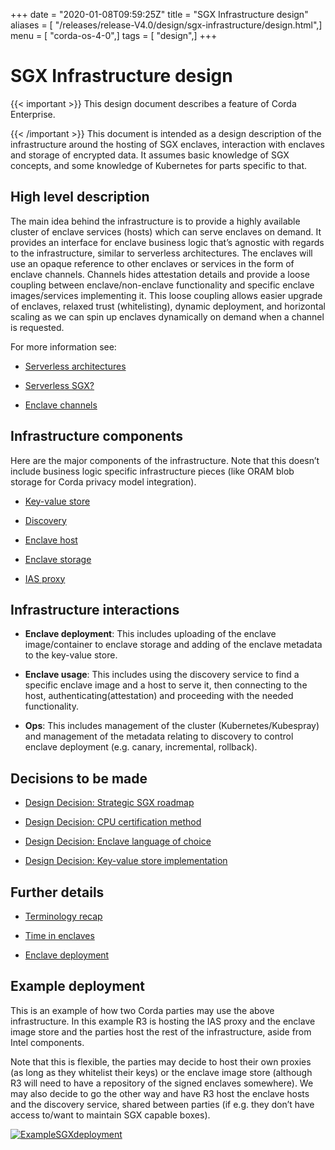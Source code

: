 +++
date = "2020-01-08T09:59:25Z"
title = "SGX Infrastructure design"
aliases = [ "/releases/release-V4.0/design/sgx-infrastructure/design.html",]
menu = [ "corda-os-4-0",]
tags = [ "design",]
+++


# SGX Infrastructure design


{{< important >}}
This design document describes a feature of Corda Enterprise.


{{< /important >}}
This document is intended as a design description of the infrastructure around the hosting of SGX enclaves, interaction
            with enclaves and storage of encrypted data. It assumes basic knowledge of SGX concepts, and some knowledge of
            Kubernetes for parts specific to that.


## High level description

The main idea behind the infrastructure is to provide a highly available cluster of enclave services (hosts) which can
                serve enclaves on demand. It provides an interface for enclave business logic that’s agnostic with regards to the
                infrastructure, similar to serverless architectures. The enclaves will use an opaque reference
                to other enclaves or services in the form of enclave channels. Channels hides attestation details
                and provide a loose coupling between enclave/non-enclave functionality and specific enclave images/services implementing
                it. This loose coupling allows easier upgrade of enclaves, relaxed trust (whitelisting), dynamic deployment, and
                horizontal scaling as we can spin up enclaves dynamically on demand when a channel is requested.

For more information see:


* [Serverless architectures](details/serverless.md)

* [Serverless SGX?](details/serverless.md#serverless-sgx)

* [Enclave channels](details/channels.md)



## Infrastructure components

Here are the major components of the infrastructure. Note that this doesn’t include business logic specific
                infrastructure pieces (like ORAM blob storage for Corda privacy model integration).


* [Key-value store](details/kv-store.md)

* [Discovery](details/discovery.md)

* [Enclave host](details/host.md)

* [Enclave storage](details/enclave-storage.md)

* [IAS proxy](details/ias-proxy.md)



## Infrastructure interactions


* **Enclave deployment**:
                        This includes uploading of the enclave image/container to enclave storage and adding of the enclave metadata to the
                        key-value store.


* **Enclave usage**:
                        This includes using the discovery service to find a specific enclave image and a host to serve it, then connecting to
                        the host, authenticating(attestation) and proceeding with the needed functionality.


* **Ops**:
                        This includes management of the cluster (Kubernetes/Kubespray) and management of the metadata relating to discovery to
                        control enclave deployment (e.g. canary, incremental, rollback).



## Decisions to be made


* [Design Decision: Strategic SGX roadmap](decisions/roadmap.md)

* [Design Decision: CPU certification method](decisions/certification.md)

* [Design Decision: Enclave language of choice](decisions/enclave-language.md)

* [Design Decision: Key-value store implementation](decisions/kv-store.md)



## Further details


* [Terminology recap](details/attestation.md)

* [Time in enclaves](details/time.md)

* [Enclave deployment](details/enclave-deployment.md)



## Example deployment

This is an example of how two Corda parties may use the above infrastructure. In this example R3 is hosting the IAS
                proxy and the enclave image store and the parties host the rest of the infrastructure, aside from Intel components.

Note that this is flexible, the parties may decide to host their own proxies (as long as they whitelist their keys) or
                the enclave image store (although R3 will need to have a repository of the signed enclaves somewhere).
                We may also decide to go the other way and have R3 host the enclave hosts and the discovery service, shared between
                parties (if e.g. they don’t have access to/want to maintain SGX capable boxes).

[![ExampleSGXdeployment](design/sgx-infrastructure/ExampleSGXdeployment.png "ExampleSGXdeployment")](ExampleSGXdeployment.png)
        
